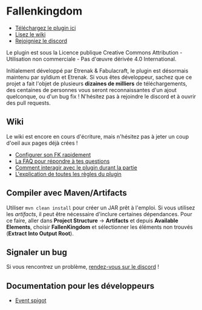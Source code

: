 Fallenkingdom
===
- [Téléchargez le plugin ici](https://www.spigotmc.org/resources/fallenkingdom.38878/)
- [Lisez le wiki](https://github.com/Etrenak/FallenKingdom/wiki)
- [Rejoigniez le discord](https://discord.gg/SmAAFxh)

Le plugin est sous la Licence publique Creative Commons Attribution - Utilisation non commerciale - Pas d'œuvre dérivée 4.0 International.

Initialement développé par Etrenak & Fabulacraft, le plugin est désormais maintenu par syldium et Etrenak. Si vous êtes développeur, sachez que ce projet a fait l'objet de plusieurs **dizaines de milliers** de téléchargements, des centaines de personnes vous seront reconnaissantes d'un ajout quelconque, ou d'un bug fix ! N'hésitez pas à rejoindre le discord et à ouvrir des pull requests.

## Wiki
Le wiki est encore en cours d'écriture, mais n'hésitez pas à jeter un coup d'oeil aux pages déjà crées !
- [Configurer son FK rapidement](https://github.com/Etrenak/FallenKingdom/wiki/Configurer-son-FK-rapidement)
- [La FAQ pour répondre à tes questions](https://github.com/Etrenak/FallenKingdom/wiki/FAQ)
- [Comment interagir avec le plugin durant la partie](https://github.com/Etrenak/FallenKingdom/wiki/Gestion-de-la-partie)
- [L'explication de toutes les règles du plugin](https://github.com/Etrenak/FallenKingdom/wiki/Liste-des-règles-disponibles)

## Compiler avec Maven/Artifacts
Utiliser `mvn clean install` pour créer un JAR prêt à l'emploi.
Si vous utilisez les *artifacts*, il peut être nécessaire d'inclure certaines dépendances. Pour ce faire, aller dans **Project Structure** → **Artifacts** et depuis **Available Elements**, choisir **FallenKingdom** et sélectionner les éléments non trouvés (**Extract Into Output Root**).

## Signaler un bug
Si vous rencontrez un problème, [rendez-vous sur le discord](https://discord.gg/2mPXHYX) !

## Documentation pour les développeurs
* [Event spigot](docs/api/api.md)
